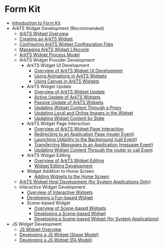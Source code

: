 # Form Kit<!--form-kit-->
- [Introduction to Form Kit](formkit-overview.md)
- ArkTS Widget Development (Recommended)<!--arkts-ui-->
  - [ArkTS Widget Overview](arkts-form-overview.md)
  - [Creating an ArkTS Widget](arkts-ui-widget-creation.md)
  - [Configuring ArkTS Widget Configuration Files](arkts-ui-widget-configuration.md)
  - [Managing ArkTS Widget Lifecycle](arkts-ui-widget-lifecycle.md)
  - [ArkTS Widget Process Model](arkts-ui-widget-process.md)
  - ArkTS Widget Provider Development<!--arkts-ui-widget-->
    - ArkTS Widget UI Development<!--arkts-ui-widget-page-->
      - [Overview of ArkTS Widget UI Development](arkts-ui-widget-page-overview.md)
      - [Using Animations in ArkTS Widgets](arkts-ui-widget-page-animation.md)
      - [Using Canvas in ArkTS Widgets](arkts-ui-widget-page-custom-drawing.md)
    - ArkTS Widget Update<!--arkts-ui-widget-interaction-->
      - [Overview of ArkTS Widget Update](arkts-ui-widget-interaction-overview.md)
      - [Active Update of ArkTS Widgets](arkts-ui-widget-active-refresh.md)
      - [Passive Update of ArkTS Widgets](arkts-ui-widget-passive-refresh.md)
      <!--Del-->
      - [Updating Widget Content Through a Proxy](arkts-ui-widget-update-by-proxy-sys.md)
      <!--DelEnd-->
      - [Updating Local and Online Images in the Widget](arkts-ui-widget-image-update.md)
      - [Updating Widget Content by State](arkts-ui-widget-update-by-status.md)
    - ArkTS Widget Page Interaction<!--arkts-ui-widget-event-->
      - [Overview of ArkTS Widget Page Interaction](arkts-ui-widget-event-overview.md)
      - [Redirecting to an Application Page (router Event)](arkts-ui-widget-event-router.md)
      - [Launching UIAbility to the Background (call Event)](arkts-ui-widget-event-call.md)
      - [Transferring Messages to an Application (message Event)](arkts-ui-widget-event-formextensionability.md)
      - [Updating Widget Content Through the router or call Event](arkts-ui-widget-event-uiability.md)
    - ArkTS Widget Editing<!--arkts-ui-widget-edit-->
      - [Overview of ArkTS Widget Editing](arkts-ui-widget-event-formeditextensionability-overview.md)
      - [Widget Editing Development](arkts-ui-widget-event-formeditextensionability.md)
    - Widget Addition to Home Screen<!--arkts-ui-widget-add-->
      - [Adding Widgets to the Home Screen](arkts-ui-widget-open-formmanager.md)
  <!--Del--> 
  - [ArkTS Widget Host Development (for System Applications Only)](widget-host-development-guide-sys.md)
  <!--DelEnd-->
  - Interactive Widget Development<!--arkts-ui-liveform-->
    - [Overview of Interactive Widgets](arkts-ui-liveform-overview.md)
    - [Developing a Fun-based Widget](arkts-ui-liveform-funinteraction-development.md)
    - Scene-based Widget<!--arkts-ui-liveform-sceneanimation-->
      - [Overview of Scene-based Widgets](arkts-ui-liveform-sceneanimation-overview.md)
      - [Developing a Scene-based Widget](arkts-ui-liveform-sceneanimation-development.md)
      <!--Del-->
      - [Developing a Scene-based Widget (for System Applications)](arkts-ui-liveform-sceneanimation-development-sys.md)
      <!--DelEnd-->
- JS Widget Development<!--form-js-ui-->
  - [JS Widget Overview](js-ui-widget-overview.md)
  - [Developing a JS Widget (Stage Model)](js-ui-widget-development.md)
  - [Developing a JS Widget (FA Model)](widget-development-fa.md)
